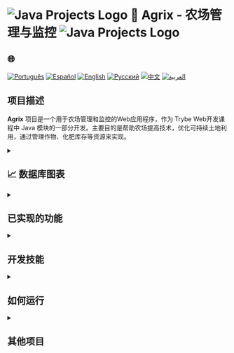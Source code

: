 # <img src="https://cdn-icons-png.flaticon.com/128/226/226777.png" alt="Java Projects Logo" width="42" height="30" /> 🌱 Agrix - 农场管理与监控 <img src="https://cdn-icons-png.flaticon.com/128/226/226777.png" alt="Java Projects Logo" width="42" height="30" />

## 🌐 
[![Português](https://img.shields.io/badge/Português-green)](https://github.com/SamuelRocha91/Agrix/blob/main/README.md) 
[![Español](https://img.shields.io/badge/Español-yellow)](https://github.com/SamuelRocha91/Agrix/blob/main/README_es.md) 
[![English](https://img.shields.io/badge/English-blue)](https://github.com/SamuelRocha91/Agrix/blob/main/README_en.md) 
[![Русский](https://img.shields.io/badge/Русский-lightgrey)](https://github.com/SamuelRocha91/Agrix/blob/main/README_ru.md) 
[![中文](https://img.shields.io/badge/中文-red)](https://github.com/SamuelRocha91/Agrix/blob/main/README_ch.md) 
[![العربية](https://img.shields.io/badge/العربية-orange)](https://github.com/SamuelRocha91/Agrix/blob/main/README_ar.md)

## 项目描述

**Agrix** 项目是一个用于农场管理和监控的Web应用程序，作为 Trybe Web开发课程中 Java 模块的一部分开发。主要目的是帮助农场提高技术，优化可持续土地利用，通过管理作物、化肥库存等资源来实现。

<details>
<summary><h2>📈 数据库图表</h2></summary>

![数据库图表](./images/diagrama.png)
</details>

<details>
  <summary><h2>已实现的功能</h2></summary>

  - **身份验证与授权**: 使用 Spring Security 实现安全的访问控制。
  - **农场与作物管理**: 提供农场、作物和化肥的注册和监控路线。
  - **API REST**: 提供与系统交互的接口。
  - **错误管理**: 使用 Spring Web 处理强大的错误管理。
  - **Docker 运行**: 完整的设置，用于在 Docker 容器中运行应用程序。
</details>

<details>
  <summary><h2>开发技能</h2></summary>

  - 使用 **Spring Framework** 开发安全可靠的应用程序。
  - 使用 **Spring Security** 实现用户的身份验证与授权。
  - 开发 **API REST**，提供农业管理的 CRUD 路由。
  - 集成 **Spring Data JPA**，将数据持久化到 MySQL。
  - 使用 **Docker** 容器化应用程序和测试环境。
  - 使用 **JUnit** 创建单元测试。
</details>

<details>
  <summary><h2>如何运行</h2></summary>
  
  1. **克隆仓库**:
     ```bash
     git clone https://github.com/SamuelRocha91/agrix.git
     ```

  2. **进入目录**:
     ```bash
     cd agrix
     ```

  3. **编译并运行**:
     使用 Maven 运行项目:
     ```bash
     mvn spring-boot:run
     ```

  4. **运行测试**:
     运行单元测试:
     ```bash
     mvn test
     ```

  5. **使用 Docker 运行**:
     构建并运行 Docker 容器:
     ```bash
     docker compose up
     ```
</details>

<details>
  <summary><h2>其他项目</h2></summary>
  
  - 🗳️ [投票系统](https://github.com/SamuelRocha91/sistemaDeVotacao/blob/main/README_ch.md)
  - 🏛️ [博物馆定位器](https://github.com/SamuelRocha91/localizadorDeMuseus/blob/main/README_ch.md)
  - 📃 [进展规则](https://github.com/SamuelRocha91/project_rule_of_progression/blob/main/README_ch.md)
</details>